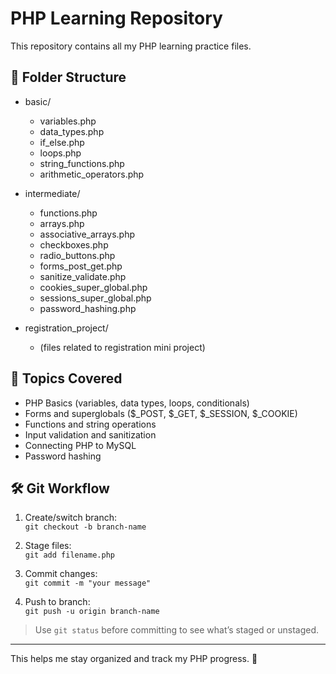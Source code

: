 # PHP Learning Repository

This repository contains all my PHP learning practice files.

## 📁 Folder Structure

- basic/
  - variables.php
  - data_types.php
  - if_else.php
  - loops.php
  - string_functions.php
  - arithmetic_operators.php

- intermediate/
  - functions.php
  - arrays.php
  - associative_arrays.php
  - checkboxes.php
  - radio_buttons.php
  - forms_post_get.php
  - sanitize_validate.php
  - cookies_super_global.php
  - sessions_super_global.php
  - password_hashing.php

- registration_project/
  - (files related to registration mini project)

## 🧠 Topics Covered

- PHP Basics (variables, data types, loops, conditionals)
- Forms and superglobals ($_POST, $_GET, $_SESSION, $_COOKIE)
- Functions and string operations
- Input validation and sanitization
- Connecting PHP to MySQL
- Password hashing

## 🛠 Git Workflow

1. Create/switch branch:  
   `git checkout -b branch-name`

2. Stage files:  
   `git add filename.php`

3. Commit changes:  
   `git commit -m "your message"`

4. Push to branch:  
   `git push -u origin branch-name`

> Use `git status` before committing to see what’s staged or unstaged.

---

This helps me stay organized and track my PHP progress. 🚀
